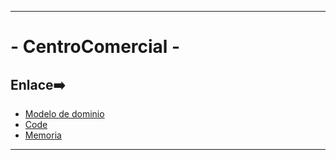 

---

# - CentroComercial -


## Enlace➡️


- [Modelo de dominio](/archivosMd/modelosUml.md)
- [Code](/Programa/centroComercial/)
- [Memoria](/archivosMd/memoria.md)


---
